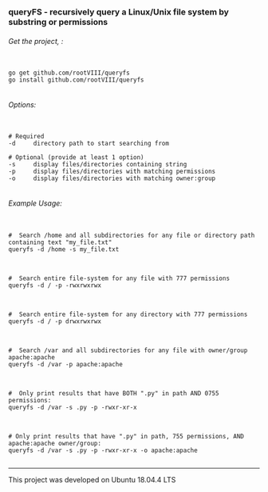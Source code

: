 ### queryFS - recursively query a Linux/Unix file system by substring or permissions


###### Get the project, :
<pre>
  <code>
go get github.com/rootVIII/queryfs
go install github.com/rootVIII/queryfs
  </code>
</pre>


###### Options:
<pre>
  <code>
# Required
-d     directory path to start searching from

# Optional (provide at least 1 option)
-s     display files/directories containing string
-p     display files/directories with matching permissions
-o     display files/directories with matching owner:group
  </code>
</pre>


###### Example Usage:
<pre>
  <code>
#  Search /home and all subdirectories for any file or directory path containing text &#34;my_file.txt&#34;
queryfs -d /home -s my_file.txt
  </code>
</pre>

<pre>
  <code>
#  Search entire file-system for any file with 777 permissions
queryfs -d / -p -rwxrwxrwx
  </code>
</pre>


<pre>
  <code>
#  Search entire file-system for any directory with 777 permissions
queryfs -d / -p drwxrwxrwx
  </code>
</pre>


<pre>
  <code>
#  Search /var and all subdirectories for any file with owner/group apache:apache
queryfs -d /var -p apache:apache
  </code>
</pre>


<pre>
  <code>
#  Only print results that have BOTH &#34;.py&#34; in path AND 0755 permissions:
queryfs -d /var -s .py -p -rwxr-xr-x
  </code>
</pre>


<pre>
  <code>
# Only print results that have &#34;.py&#34; in path, 755 permissions, AND apache:apache owner/group:
queryfs -d /var -s .py -p -rwxr-xr-x -o apache:apache
  </code>
</pre>
<hr>
This project was developed on Ubuntu 18.04.4 LTS
